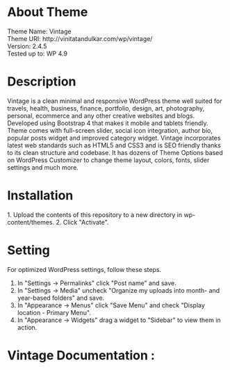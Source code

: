 <h1>About Theme</h1>
Theme Name: Vintage<br/>
Theme URI: http://vinitatandulkar.com/wp/vintage/ <br/>
Version: 2.4.5 <br/>
Tested up to: WP 4.9 <br/>

<h1>Description</h1>
Vintage is a clean minimal and responsive WordPress theme well suited for travels, health, business, finance, portfolio, design, art, photography, personal, ecommerce and any other creative websites and blogs. Developed using Bootstrap 4 that makes it mobile and tablets friendly. Theme comes with full-screen slider, social icon integration, author bio, popular posts widget and improved category widget. Vintage incorporates latest web standards such as HTML5 and CSS3 and is SEO friendly thanks to its clean structure and codebase. It has dozens of Theme Options based on WordPress Customizer to change theme layout, colors, fonts, slider settings and much more. 

<h1>Installation</h1>
1. Upload the contents of this repository to a new directory in wp-content/themes.
2. Click "Activate".

<h1>Setting</h1>
For optimized WordPress settings, follow these steps.

1. In "Settings -> Permalinks" click "Post name" and save.
2. In "Settings -> Media" uncheck "Organize my uploads into month- and year-based folders" and save.
3. In "Appearance -> Menus" click "Save Menu" and check "Display location - Primary Menu".
4. In "Appearance -> Widgets" drag a widget to "Sidebar" to view them in action.

<h1>Vintage Documentation :</h1>

